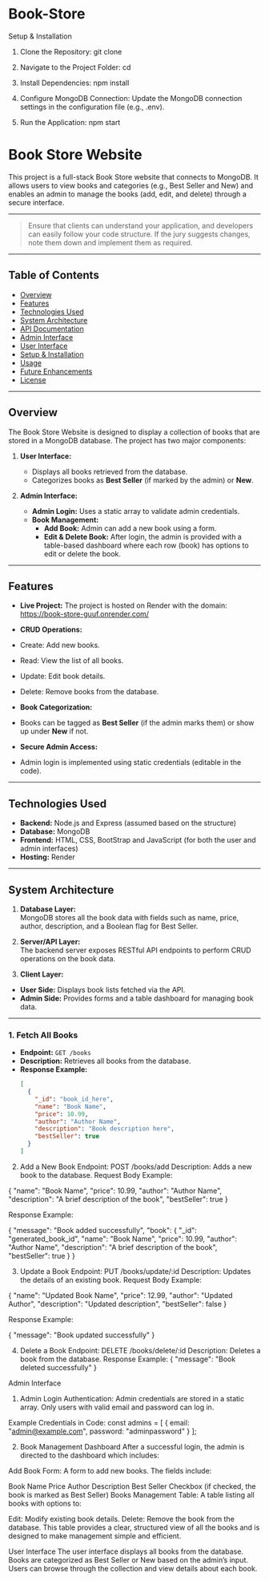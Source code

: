 # Book-Store

Setup & Installation

1. Clone the Repository:
  git clone <repository-url>

2. Navigate to the Project Folder:
  cd <project-folder>

3. Install Dependencies:
  npm install

4. Configure MongoDB Connection:
    Update the MongoDB connection settings in the configuration file (e.g., .env).

5. Run the Application:
  npm start


# Book Store Website

This project is a full-stack Book Store website that connects to MongoDB. It allows users to view books and categories (e.g., Best Seller and New) and enables an admin to manage the books (add, edit, and delete) through a secure interface.

---

> Ensure that clients can understand your application, and developers can easily follow your code structure. If the jury suggests changes, note them down and implement them as required.

---

## Table of Contents

- [Overview](#overview)
- [Features](#features)
- [Technologies Used](#technologies-used)
- [System Architecture](#system-architecture)
- [API Documentation](#api-documentation)
- [Admin Interface](#admin-interface)
- [User Interface](#user-interface)
- [Setup & Installation](#setup--installation)
- [Usage](#usage)
- [Future Enhancements](#future-enhancements)
- [License](#license)

---

## Overview

The Book Store Website is designed to display a collection of books that are stored in a MongoDB database. The project has two major components:

1. **User Interface:**  
   - Displays all books retrieved from the database.
   - Categorizes books as **Best Seller** (if marked by the admin) or **New**.

2. **Admin Interface:**  
   - **Admin Login:** Uses a static array to validate admin credentials.
   - **Book Management:**  
     - **Add Book:** Admin can add a new book using a form.
     - **Edit & Delete Book:** After login, the admin is provided with a table-based dashboard where each row (book) has options to edit or delete the book.

---

## Features

- **Live Project:** The project is hosted on Render with the domain: 
    https://book-store-guuf.onrender.com/


- **CRUD Operations:**  
- Create: Add new books.
- Read: View the list of all books.
- Update: Edit book details.
- Delete: Remove books from the database.
- **Book Categorization:**  
- Books can be tagged as **Best Seller** (if the admin marks them) or show up under **New** if not.
- **Secure Admin Access:**  
- Admin login is implemented using static credentials (editable in the code).

---

## Technologies Used

- **Backend:** Node.js and Express (assumed based on the structure)
- **Database:** MongoDB
- **Frontend:** HTML, CSS, BootStrap and JavaScript (for both the user and admin interfaces)
- **Hosting:** Render

---

## System Architecture

1. **Database Layer:**  
 MongoDB stores all the book data with fields such as name, price, author, description, and a Boolean flag for Best Seller.

2. **Server/API Layer:**  
 The backend server exposes RESTful API endpoints to perform CRUD operations on the book data.

3. **Client Layer:**  
 - **User Side:** Displays book lists fetched via the API.
 - **Admin Side:** Provides forms and a table dashboard for managing book data.

---


### 1. Fetch All Books

- **Endpoint:** `GET /books`
- **Description:** Retrieves all books from the database.
- **Response Example:**
  ```json
  [
    {
      "_id": "book_id_here",
      "name": "Book Name",
      "price": 10.99,
      "author": "Author Name",
      "description": "Book description here",
      "bestSeller": true
    }
  ]

2. Add a New Book
  Endpoint: POST /books/add
  Description: Adds a new book to the database.
  Request Body Example:

  {
  "name": "Book Name",
  "price": 10.99,
  "author": "Author Name",
  "description": "A brief description of the book",
  "bestSeller": true
}


Response Example:

  {
  "message": "Book added successfully",
  "book": {
    "_id": "generated_book_id",
    "name": "Book Name",
    "price": 10.99,
    "author": "Author Name",
    "description": "A brief description of the book",
    "bestSeller": true
  }
}

3. Update a Book
  Endpoint: PUT /books/update/:id
  Description: Updates the details of an existing book.
  Request Body Example:

  {
  "name": "Updated Book Name",
  "price": 12.99,
  "author": "Updated Author",
  "description": "Updated description",
  "bestSeller": false
}

Response Example:

{
  "message": "Book updated successfully"
}

4. Delete a Book
  Endpoint: DELETE /books/delete/:id
  Description: Deletes a book from the database.
  Response Example:
  {
  "message": "Book deleted successfully"
}

Admin Interface

1. Admin Login
  Authentication:
  Admin credentials are stored in a static array. Only users with valid email and password can log in.

Example Credentials in Code:
  const admins = [
  {
    email: "admin@example.com",
    password: "adminpassword"
  }
];

2. Book Management Dashboard
  After a successful login, the admin is directed to the dashboard which includes:

  Add Book Form:
  A form to add new books. The fields include:

  Book Name
  Price
  Author
  Description
  Best Seller Checkbox (if checked, the book is marked as Best Seller)
  Books Management Table:
  A table listing all books with options to:

  Edit: Modify existing book details.
  Delete: Remove the book from the database.
  This table provides a clear, structured view of all the books and is designed to make management simple and efficient.

  User Interface
  The user interface displays all books from the database.
  Books are categorized as Best Seller or New based on the admin’s input.
  Users can browse through the collection and view details about each book.




